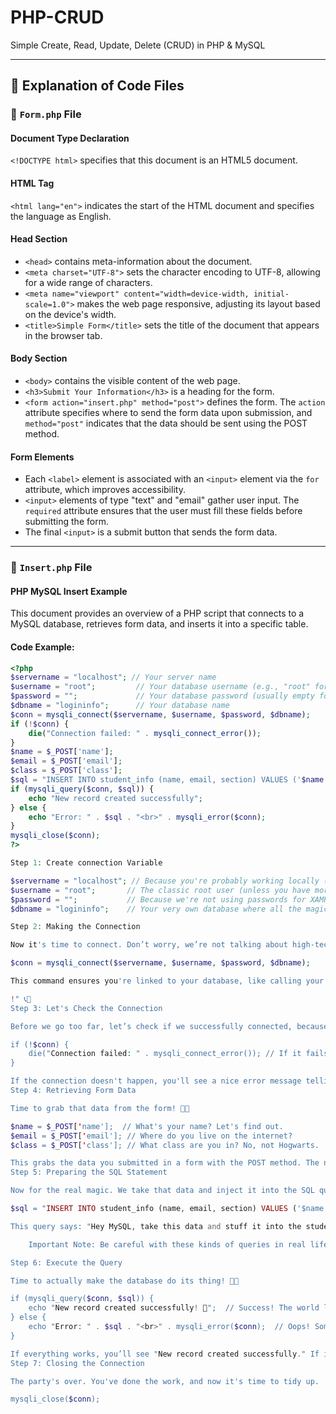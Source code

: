 # PHP-CRUD
Simple Create, Read, Update, Delete (CRUD) in PHP & MySQL

---

## 📝 Explanation of Code Files

### 📝 `Form.php` File

#### Document Type Declaration
`<!DOCTYPE html>` specifies that this document is an HTML5 document.

#### HTML Tag
`<html lang="en">` indicates the start of the HTML document and specifies the language as English.

#### Head Section
- `<head>` contains meta-information about the document.
- `<meta charset="UTF-8">` sets the character encoding to UTF-8, allowing for a wide range of characters.
- `<meta name="viewport" content="width=device-width, initial-scale=1.0">` makes the web page responsive, adjusting its layout based on the device's width.
- `<title>Simple Form</title>` sets the title of the document that appears in the browser tab.

#### Body Section
- `<body>` contains the visible content of the web page.
- `<h3>Submit Your Information</h3>` is a heading for the form.
- `<form action="insert.php" method="post">` defines the form. The `action` attribute specifies where to send the form data upon submission, and `method="post"` indicates that the data should be sent using the POST method.

#### Form Elements
- Each `<label>` element is associated with an `<input>` element via the `for` attribute, which improves accessibility.
- `<input>` elements of type "text" and "email" gather user input. The `required` attribute ensures that the user must fill these fields before submitting the form.
- The final `<input>` is a submit button that sends the form data.

---

### 📝 `Insert.php` File

#### PHP MySQL Insert Example

This document provides an overview of a PHP script that connects to a MySQL database, retrieves form data, and inserts it into a specific table.

#### Code Example:

```php
<?php
$servername = "localhost"; // Your server name
$username = "root";         // Your database username (e.g., "root" for XAMPP)
$password = "";             // Your database password (usually empty for XAMPP)
$dbname = "logininfo";      // Your database name
$conn = mysqli_connect($servername, $username, $password, $dbname);
if (!$conn) {
    die("Connection failed: " . mysqli_connect_error());
}
$name = $_POST['name'];
$email = $_POST['email'];
$class = $_POST['class'];
$sql = "INSERT INTO student_info (name, email, section) VALUES ('$name', '$email', '$class')";
if (mysqli_query($conn, $sql)) {
    echo "New record created successfully";
} else {
    echo "Error: " . $sql . "<br>" . mysqli_error($conn);
}
mysqli_close($conn);
?>

Step 1: Create connection Variable

$servername = "localhost"; // Because you're probably working locally (unless you're some kind of database wizard).
$username = "root";       // The classic root user (unless you have more security concerns than a fortress).
$password = "";           // Because we're not using passwords for XAMPP... but you should on production. Seriously.
$dbname = "logininfo";    // Your very own database where all the magic happens (also, your data lives here).

Step 2: Making the Connection

Now it's time to connect. Don’t worry, we’re not talking about high-tech networking stuff—just good ol' PHP. 🚀

$conn = mysqli_connect($servername, $username, $password, $dbname);

This command ensures you're linked to your database, like calling your friend on the phone and saying, "Hey, let's talk data

!" 📞💬
Step 3: Let's Check the Connection

Before we go too far, let’s check if we successfully connected, because no one likes a dead connection. 😱

if (!$conn) {
    die("Connection failed: " . mysqli_connect_error()); // If it fails, throw a tantrum (or just an error message).
}

If the connection doesn't happen, you'll see a nice error message telling you where things went wrong. If it works, you can start playing with your data!
Step 4: Retrieving Form Data

Time to grab that data from the form! 📄👀

$name = $_POST['name'];  // What's your name? Let's find out.
$email = $_POST['email']; // Where do you live on the internet?
$class = $_POST['class']; // What class are you in? No, not Hogwarts.

This grabs the data you submitted in a form with the POST method. The names must match the names of your input fields in the HTML form. Easy peasy!
Step 5: Preparing the SQL Statement

Now for the real magic. We take that data and inject it into the SQL query:

$sql = "INSERT INTO student_info (name, email, section) VALUES ('$name', '$email', '$class')";

This query says: "Hey MySQL, take this data and stuff it into the student_info table."

    Important Note: Be careful with these kinds of queries in real life. You should always use prepared statements to avoid SQL injection attacks. But for now, we’ll live dangerously. 😎

Step 6: Execute the Query

Time to actually make the database do its thing! 🎩✨

if (mysqli_query($conn, $sql)) {
    echo "New record created successfully! 🎉";  // Success! The world loves new data!
} else {
    echo "Error: " . $sql . "<br>" . mysqli_error($conn);  // Oops! Something went wrong... let's find out what.
}

If everything works, you’ll see "New record created successfully." If it doesn’t, it’ll tell you where things went wrong so you can fix it. Sweet, right?
Step 7: Closing the Connection

The party's over. You've done the work, and now it's time to tidy up.

mysqli_close($conn);


